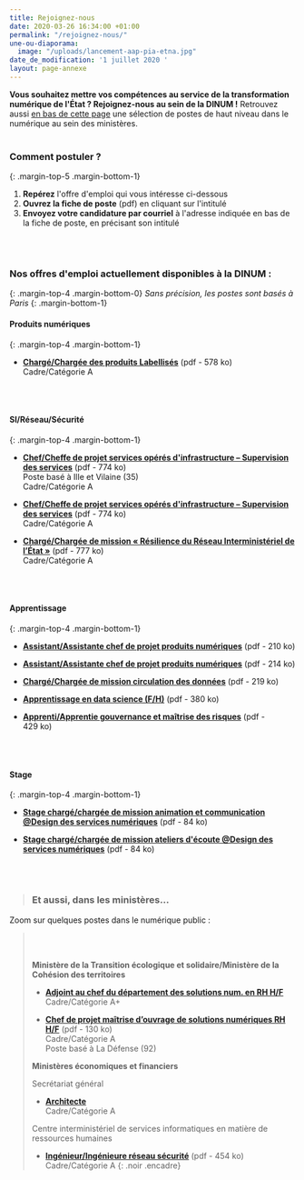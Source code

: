 ```yaml
---
title: Rejoignez-nous
date: 2020-03-26 16:34:00 +01:00
permalink: "/rejoignez-nous/"
une-ou-diaporama:
  image: "/uploads/lancement-aap-pia-etna.jpg"
date_de_modification: '1 juillet 2020 '
layout: page-annexe
---
```


**Vous souhaitez mettre vos compétences au service de la transformation numérique de l'État ? Rejoignez-nous au sein de la DINUM !** 
Retrouvez aussi [en bas de cette page](#offresministères) une sélection de postes de haut niveau dans le numérique au sein des ministères.
<br>
<br>

### Comment postuler ?
{: .margin-top-5 .margin-bottom-1} 
1. **Repérez** l'offre d'emploi qui vous intéresse ci-dessous
2. **Ouvrez la fiche de poste** (pdf) en cliquant sur l'intitulé
3. **Envoyez votre candidature par courriel** à l'adresse indiquée en bas de la fiche de poste, en précisant son intitulé
<br>
<br>

### Nos offres d'emploi actuellement disponibles à la DINUM :
{: .margin-top-4 .margin-bottom-0} 
*Sans précision, les postes sont basés à Paris*
{: .margin-bottom-1} 


#### **Produits numériques**
{: .margin-top-4 .margin-bottom-1}
* [**Chargé/Chargée des produits Labellisés**](https://place-ep-recrute.talent-soft.com/Handlers/download.ashx?filetype=1032&fileguid=d3daf5e5-4989-430e-847d-9cd3ff446fef&offerid=377221 "Chargé/Chargée des produits Labellisés - Télécharger le pdf") (pdf - 578&nbsp;ko)
<br>Cadre/Catégorie A
<br>
<br>

#### **SI/Réseau/Sécurité**
{: .margin-top-4 .margin-bottom-1}
* [**Chef/Cheffe de projet services opérés d'infrastructure – Supervision des services**](https://place-ep-recrute.talent-soft.com/Handlers/download.ashx?filetype=1032&fileguid=6d0887a2-da90-4966-b027-b84f91bd4a66&offerid=374085 "Chef/Cheffe de projet services opérés d'infrastructure – Supervision des services - Télécharger le pdf") (pdf - 774&nbsp;ko)
<br>Poste basé à Ille et Vilaine (35)
<br>Cadre/Catégorie A

* [**Chef/Cheffe de projet services opérés d'infrastructure – Supervision des services**](https://place-ep-recrute.talent-soft.com/Handlers/download.ashx?filetype=1032&fileguid=6d0887a2-da90-4966-b027-b84f91bd4a66&offerid=374085 "Chef/Cheffe de projet services opérés d'infrastructure – Supervision des services - Télécharger le pdf") (pdf - 774&nbsp;ko)
<br>Cadre/Catégorie A

* [**Chargé/Chargée de mission « Résilience du Réseau Interministériel de l’État »**](https://place-ep-recrute.talent-soft.com/Handlers/download.ashx?filetype=1032&fileguid=447d3aed-3dd4-48ca-b106-0be564f2fd8f&offerid=374091 "Chargé/Chargée de mission « Résilience du Réseau Interministériel de l’État » - Télécharger le pdf") (pdf - 777&nbsp;ko)
<br>Cadre/Catégorie A
<br>
<br>

#### **Apprentissage**
{: .margin-top-4 .margin-bottom-1}
* [**Assistant/Assistante chef de projet produits numériques**](https://pep-alt-et-stage.talent-soft.com/Handlers/download.ashx?filetype=1032&fileguid=0cbce9e6-07a0-4fbe-a573-d8853ece70c0&offerid=379747 "Assistant/Assistante chef de projet produits numériques - Télécharger le pdf") (pdf - 210&nbsp;ko)

* [**Assistant/Assistante chef de projet produits numériques**](https://pep-alt-et-stage.talent-soft.com/Handlers/download.ashx?filetype=1032&fileguid=298c129a-904f-4586-a357-44e4f769026e&offerid=379746 "Assistant/Assistante chef de projet produits numériques - Télécharger le pdf") (pdf - 214&nbsp;ko)

* [**Chargé/Chargée de mission circulation des données**](https://pep-alt-et-stage.talent-soft.com/Handlers/download.ashx?filetype=1032&fileguid=cc509bff-531a-485a-82c3-b2f8b683c2ce&offerid=379739 "Chargé/Chargée de mission circulation des données - Télécharger le pdf") (pdf - 219&nbsp;ko)

* [**Apprentissage en data science (F/H)**](https://pep-alt-et-stage.talent-soft.com/Handlers/download.ashx?filetype=1032&fileguid=9f0603d5-f629-4122-ad1a-9b607e50a959&offerid=379737 "Apprentissage en data science (F/H) - Télécharger le pdf") (pdf - 380&nbsp;ko)

* [**Apprenti/Apprentie gouvernance et maîtrise des risques**](https://pep-alt-et-stage.talent-soft.com/Handlers/download.ashx?filetype=1032&fileguid=f61be055-3156-49e7-838f-03e8b691fe12&offerid=379743 "Apprenti/Apprentie gouvernance et maîtrise des risques - Télécharger le pdf") (pdf - 429&nbsp;ko)
<br>
<br>

#### **Stage**
{: .margin-top-4 .margin-bottom-1}
* [**Stage chargé/chargée de mission animation et communication @Design des services numériques**](https://pep-alt-et-stage.talent-soft.com/Handlers/download.ashx?filetype=1032&fileguid=9c2d07dd-7d9d-4c5d-ba97-ee3c6d39779b&offerid=394902 "Stage chargé/chargée de mission animation et communication @Design des services numériques - Télécharger le pdf") (pdf - 84&nbsp;ko)

* [**Stage chargé/chargée de mission ateliers d'écoute @Design des services numériques**](https://pep-alt-et-stage.talent-soft.com/Handlers/download.ashx?filetype=1032&fileguid=0815c59e-6540-4fd0-a4d8-e56ede95bbc8&offerid=394901 "Stage chargé/chargée de mission ateliers d'écoute @Design des services numériques - Télécharger le pdf") (pdf - 84&nbsp;ko)
<br>
<br>


> ### Et aussi, dans les ministères…<a id="offresministères"></a> 
Zoom sur quelques postes dans le numérique public :
> <br>
> <br>
> 
> **Ministère de la Transition écologique et solidaire/Ministère de la Cohésion des territoires**
> * [**Adjoint au chef du département des solutions num. en RH H/F**](/uploads/DSNUMRH0_Adjoint-au-chef-du-d%C3%A9partement-DSNUM-en-RH.pdf "Adjoint au chef du département des solutions num. en RH H/F")<br> 
> Cadre/Catégorie A+<br>
> 
> 
> * [**Chef de projet maîtrise d’ouvrage de solutions numériques RH H/F**](/uploads/DSNUMRH2-12VA090008-SRI201-22-Chef-de-projet-solutions-numeriques-RH.pdf "Chef de projet maîtrise d’ouvrage de solutions numériques RH H/F - Télécharger le pdf") (pdf - 130&nbsp;ko)
> <br>Cadre/Catégorie A
> <br>Poste basé à La Défense (92)<br>
>
> 
> **Ministères économiques et financiers**
> 
> Secrétariat général 
> * [**Architecte**](https://www.place-emploi-public.gouv.fr/offre-emploi/architecte-hf-reference-MEF_2019-439 "Architecte - Consulter la fiche de poste")<br> 
> Cadre/Catégorie A<br>
> 
> 
> Centre interministériel de services informatiques en matière de ressources humaines
> * [**Ingénieur/Ingénieure réseau sécurité**](https://place-ep-recrute.talent-soft.com/Handlers/download.ashx?filetype=1032&fileguid=f3c98daf-62a0-47ce-9824-01b99c737e05&offerid=150292 "Ingénieur/Ingénieure réseau sécurité - Télécharger le pdf") (pdf - 454&nbsp;ko)<br>
> Cadre/Catégorie A
{: .noir .encadre}